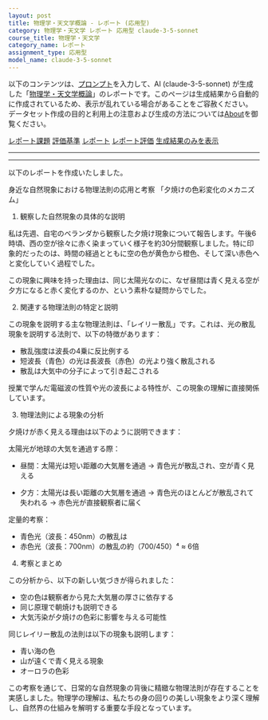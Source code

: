 ```yaml
---
layout: post
title: 物理学・天文学概論 - レポート (応用型)
category: 物理学・天文学 レポート 応用型 claude-3-5-sonnet
course_title: 物理学・天文学
category_name: レポート
assignment_type: 応用型
model_name: claude-3-5-sonnet
---
```


以下のコンテンツは、[プロンプト](http://127.0.0.1:8000/generated/物理学・天文学/claude-3-5-sonnet/prompt_レポート-応用型.md)を入力して、AI (claude-3-5-sonnet) が生成した「[物理学・天文学概論](/contents/物理学・天文学/)」のレポートです。このページは生成結果から自動的に作成されているため、表示が乱れている場合があることをご容赦ください。
データセット作成の目的と利用上の注意および生成の方法については[About](/About)を御覧ください。

[レポート課題](../レポート課題-応用型)
[評価基準](../評価基準-応用型)
[レポート](../レポート-応用型)
[レポート評価](../レポート評価-応用型)
[生成結果のみを表示](http://127.0.0.1:8000/generated/物理学・天文学/claude-3-5-sonnet/レポート-応用型.md)
  

***
***
  
以下のレポートを作成いたしました。

身近な自然現象における物理法則の応用と考察
「夕焼けの色彩変化のメカニズム」

1. 観察した自然現象の具体的な説明

私は先週、自宅のベランダから観察した夕焼け現象について報告します。午後6時頃、西の空が徐々に赤く染まっていく様子を約30分間観察しました。特に印象的だったのは、時間の経過とともに空の色が黄色から橙色、そして深い赤色へと変化していく過程でした。

この現象に興味を持った理由は、同じ太陽光なのに、なぜ昼間は青く見える空が夕方になると赤く変化するのか、という素朴な疑問からでした。

2. 関連する物理法則の特定と説明

この現象を説明する主な物理法則は、「レイリー散乱」です。これは、光の散乱現象を説明する法則で、以下の特徴があります：

- 散乱強度は波長の4乗に反比例する
- 短波長（青色）の光は長波長（赤色）の光より強く散乱される
- 散乱は大気中の分子によって引き起こされる

授業で学んだ電磁波の性質や光の波長による特性が、この現象の理解に直接関係しています。

3. 物理法則による現象の分析

夕焼けが赤く見える理由は以下のように説明できます：

太陽光が地球の大気を通過する際：
- 昼間：太陽光は短い距離の大気層を通過
→ 青色光が散乱され、空が青く見える

- 夕方：太陽光は長い距離の大気層を通過
→ 青色光のほとんどが散乱されて失われる
→ 赤色光が直接観察者に届く

定量的考察：
- 青色光（波長：450nm）の散乱は
- 赤色光（波長：700nm）の散乱の約（700/450）⁴ ≈ 6倍

4. 考察とまとめ

この分析から、以下の新しい気づきが得られました：

- 空の色は観察者から見た大気層の厚さに依存する
- 同じ原理で朝焼けも説明できる
- 大気汚染が夕焼けの色彩に影響を与える可能性

同じレイリー散乱の法則は以下の現象も説明します：
- 青い海の色
- 山が遠くで青く見える現象
- オーロラの色彩

この考察を通じて、日常的な自然現象の背後に精緻な物理法則が存在することを実感しました。物理学の理解は、私たちの身の回りの美しい現象をより深く理解し、自然界の仕組みを解明する重要な手段となっています。
